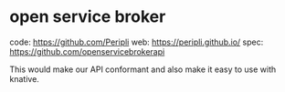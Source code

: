 # open service broker

code: https://github.com/Peripli
web: https://peripli.github.io/
spec: https://github.com/openservicebrokerapi

This would make our API conformant and also make it easy to use with knative.


